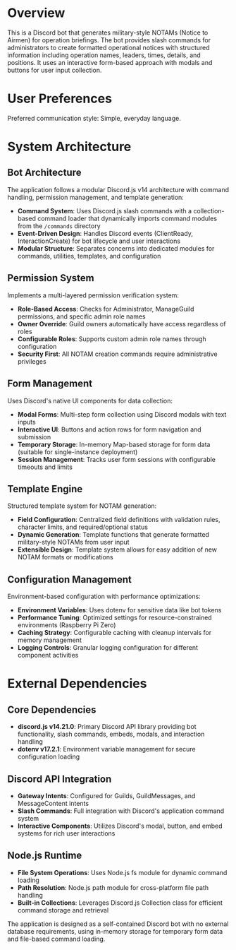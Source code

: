 # Overview

This is a Discord bot that generates military-style NOTAMs (Notice to Airmen) for operation briefings. The bot provides slash commands for administrators to create formatted operational notices with structured information including operation names, leaders, times, details, and positions. It uses an interactive form-based approach with modals and buttons for user input collection.

# User Preferences

Preferred communication style: Simple, everyday language.

# System Architecture

## Bot Architecture
The application follows a modular Discord.js v14 architecture with command handling, permission management, and template generation:

- **Command System**: Uses Discord.js slash commands with a collection-based command loader that dynamically imports command modules from the `/commands` directory
- **Event-Driven Design**: Handles Discord events (ClientReady, InteractionCreate) for bot lifecycle and user interactions
- **Modular Structure**: Separates concerns into dedicated modules for commands, utilities, templates, and configuration

## Permission System
Implements a multi-layered permission verification system:

- **Role-Based Access**: Checks for Administrator, ManageGuild permissions, and specific admin role names
- **Owner Override**: Guild owners automatically have access regardless of roles
- **Configurable Roles**: Supports custom admin role names through configuration
- **Security First**: All NOTAM creation commands require administrative privileges

## Form Management
Uses Discord's native UI components for data collection:

- **Modal Forms**: Multi-step form collection using Discord modals with text inputs
- **Interactive UI**: Buttons and action rows for form navigation and submission
- **Temporary Storage**: In-memory Map-based storage for form data (suitable for single-instance deployment)
- **Session Management**: Tracks user form sessions with configurable timeouts and limits

## Template Engine
Structured template system for NOTAM generation:

- **Field Configuration**: Centralized field definitions with validation rules, character limits, and required/optional status
- **Dynamic Generation**: Template functions that generate formatted military-style NOTAMs from user input
- **Extensible Design**: Template system allows for easy addition of new NOTAM formats or modifications

## Configuration Management
Environment-based configuration with performance optimizations:

- **Environment Variables**: Uses dotenv for sensitive data like bot tokens
- **Performance Tuning**: Optimized settings for resource-constrained environments (Raspberry Pi Zero)
- **Caching Strategy**: Configurable caching with cleanup intervals for memory management
- **Logging Controls**: Granular logging configuration for different component activities

# External Dependencies

## Core Dependencies
- **discord.js v14.21.0**: Primary Discord API library providing bot functionality, slash commands, embeds, modals, and interaction handling
- **dotenv v17.2.1**: Environment variable management for secure configuration loading

## Discord API Integration
- **Gateway Intents**: Configured for Guilds, GuildMessages, and MessageContent intents
- **Slash Commands**: Full integration with Discord's application command system
- **Interactive Components**: Utilizes Discord's modal, button, and embed systems for rich user interactions

## Node.js Runtime
- **File System Operations**: Uses Node.js fs module for dynamic command loading
- **Path Resolution**: Node.js path module for cross-platform file path handling
- **Built-in Collections**: Leverages Discord.js Collection class for efficient command storage and retrieval

The application is designed as a self-contained Discord bot with no external database requirements, using in-memory storage for temporary form data and file-based command loading.